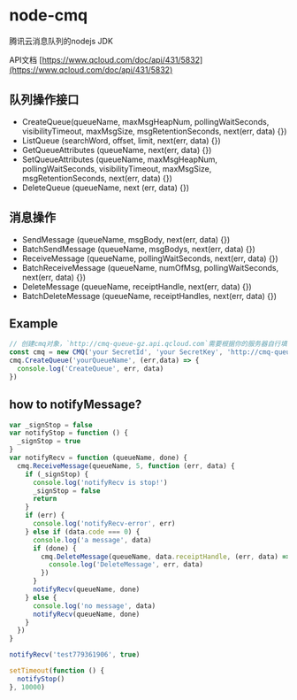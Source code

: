 # node-cmq
腾讯云消息队列的nodejs JDK

API文档 [https://www.qcloud.com/doc/api/431/5832](https://www.qcloud.com/doc/api/431/5832)

## 队列操作接口

* CreateQueue(queueName, maxMsgHeapNum, pollingWaitSeconds, visibilityTimeout, maxMsgSize, msgRetentionSeconds, next(err, data) {})
* ListQueue (searchWord, offset, limit, next(err, data) {})
* GetQueueAttributes (queueName, next(err, data) {})
* SetQueueAttributes (queueName, maxMsgHeapNum, pollingWaitSeconds, visibilityTimeout, maxMsgSize, msgRetentionSeconds, next(err, data) {})
* DeleteQueue (queueName, next (err, data) {})

## 消息操作

* SendMessage (queueName, msgBody, next(err, data) {})
* BatchSendMessage (queueName, msgBodys, next(err, data) {})
* ReceiveMessage (queueName, pollingWaitSeconds, next(err, data) {})
* BatchReceiveMessage (queueName, numOfMsg, pollingWaitSeconds, next(err, data) {})
* DeleteMessage (queueName, receiptHandle, next(err, data) {})
* BatchDeleteMessage (queueName, receiptHandles, next(err, data) {})

## Example

```javascript
// 创建cmq对象，`http://cmq-queue-gz.api.qcloud.com`需要根据你的服务器自行填写，参考： https://www.qcloud.com/doc/api/431/5832
const cmq = new CMQ('your SecretId', 'your SecretKey', 'http://cmq-queue-gz.api.qcloud.com')
cmq.CreateQueue('yourQueueName', (err,data) => {
  console.log('CreateQueue', err, data)
})
```

## how to notifyMessage?
```javascript
var _signStop = false
var notifyStop = function () {
  _signStop = true
}
var notifyRecv = function (queueName, done) {
  cmq.ReceiveMessage(queueName, 5, function (err, data) {
    if (_signStop) {
      console.log('notifyRecv is stop!')
      _signStop = false
      return
    }
    if (err) {
      console.log('notifyRecv-error', err)
    } else if (data.code === 0) {
      console.log('a message', data)
      if (done) {
        cmq.DeleteMessage(queueName, data.receiptHandle, (err, data) => {
          console.log('DeleteMessage', err, data)
        })
      }
      notifyRecv(queueName, done)
    } else {
      console.log('no message', data)
      notifyRecv(queueName, done)
    }
  })
}

notifyRecv('test779361906', true)

setTimeout(function () {
  notifyStop()
}, 10000)
```
